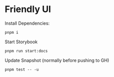 # Friendly UI


Install Dependencies:
```
pnpm i
```

Start Storybook
```
pnpm run start:docs
```

Update Snapshot (normally before pushing to GH)
```
pnpm test -- -u
```